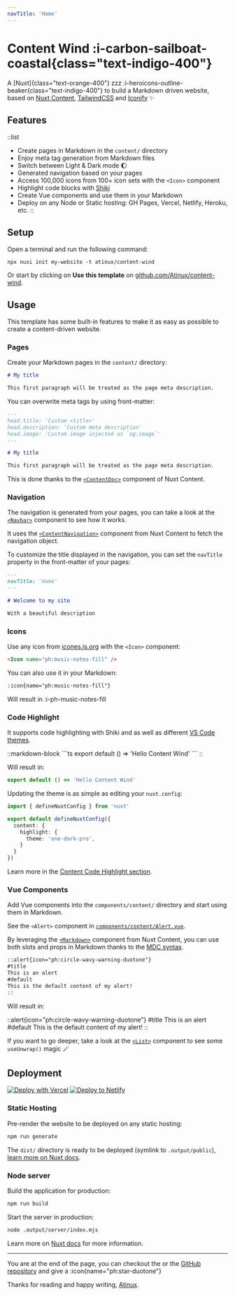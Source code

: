 ```yaml
---
navTitle: 'Home'
---
```


# Content Wind :i-carbon-sailboat-coastal{class="text-indigo-400"}

A [Nuxt]{class="text-orange-400"} zzz :i-heroicons-outline-beaker{class="text-indigo-400"} to build a Markdown driven website, based on [Nuxt Content](https://content.nuxtjs.org), [TailwindCSS](https://tailwindcss.com) and [Iconify](https://iconify.design) :sparkles:

## Features

::list
- Create pages in Markdown in the `content/` directory
- Enjoy meta tag generation from Markdown files
- Switch between Light & Dark mode :moon:
- Generated navigation based on your pages
- Access 100,000 icons from 100+ icon sets with the `<Icon>` component
- Highlight code blocks with [Shiki](https://shiki.matsu.io)
- Create Vue components and use them in your Markdown
- Deploy on any Node or Static hosting: GH Pages, Vercel, Netlify, Heroku, etc.
::

## Setup

Open a terminal and run the following command:

```
npx nuxi init my-website -t atinux/content-wind
```

Or start by clicking on **Use this template** on [github.com/Atinux/content-wind](https://github.com/Atinux/content-wind).

## Usage

This template has some built-in features to make it as easy as possible to create a content-driven website.

### Pages

Create your Markdown pages in the `content/` directory:

```md
# My title

This first paragraph will be treated as the page meta description.
```

You can overwrite meta tags by using front-matter:

```md
---
head.title: 'Custom <title>'
head.description: 'Custom meta description'
head.image: 'Custom image injected as `og:image`'
---

# My title

This first paragraph will be treated as the page meta description.
```

This is done thanks to the [`<ContentDoc>`](https://content.nuxtjs.org/api/components/content-doc) component of Nuxt Content.

### Navigation

The navigation is generated from your pages, you can take a look at the [`<Navbar>`](https://github.com/Atinux/content-wind/blob/main/components/Navbar.vue) component to see how it works.

It uses the [`<ContentNavigation>`](https://content.nuxtjs.org/api/components/content-navigation) component from Nuxt Content to fetch the navigation object.

To customize the title displayed in the navigation, you can set the `navTitle` property in the front-matter of your pages:

```md
---
navTitle: 'Home'
---

# Welcome to my site

With a beautiful description
```

### Icons

Use any icon from [icones.js.org](https://icones.js.org) with the `<Icon>` component:

```html
<Icon name="ph:music-notes-fill" />
```

You can also use it in your Markdown:

```md
:icon{name="ph:music-notes-fill"}
```

Will result in :i-ph-music-notes-fill

### Code Highlight

It supports code highlighting with Shiki and as well as different [VS Code themes](https://github.com/shikijs/shiki/blob/main/docs/themes.md#all-themes).

::markdown-block
\```ts
export default () => 'Hello Content Wind'
\```
::

Will result in:

```ts
export default () => 'Hello Content Wind'
```

Updating the theme is as simple as editing your `nuxt.config`:

```ts
import { defineNuxtConfig } from 'nuxt'

export default defineNuxtConfig({
  content: {
    highlight: {
      theme: 'one-dark-pro',
    }
  }
})
```

Learn more in the [Content Code Highlight section](https://content.nuxtjs.org/api/configuration#highlight).

### Vue Components

Add Vue components into the `components/content/` directory and start using them in Markdown.

See the `<Alert>` component in [`components/content/Alert.vue`](https://github.com/Atinux/content-wind/blob/main/components/content/Alert.vue).

By leveraging the [`<Markdown>`](https://content.nuxtjs.org/api/components/markdown) component from Nuxt Content, you can use both slots and props in Markdown thanks to the [MDC syntax](https://content.nuxtjs.org/guide/writing/mdc).

```md
::alert{icon="ph:circle-wavy-warning-duotone"}
#title
This is an alert
#default
This is the default content of my alert!
::
```

Will result in:

::alert{icon="ph:circle-wavy-warning-duotone"}
#title
This is an alert
#default
This is the default content of my alert!
::

If you want to go deeper, take a look at the [`<List>`](https://github.com/Atinux/content-wind/blob/main/components/content/List.vue) component to see some `useUnwrap()` magic :magic_wand:


## Deployment

[![Deploy with Vercel](https://vercel.com/button)](https://vercel.com/new/clone?repository-url=https%3A%2F%2Fgithub.com%2FAtinux%2Fcontent-wind) [![Deploy to Netlify](https://www.netlify.com/img/deploy/button.svg)](https://app.netlify.com/start/deploy?repository=https://github.com/Atinux/content-wind)


### Static Hosting

Pre-render the website to be deployed on any static hosting:

```bash
npm run generate
```

The `dist/` directory is ready to be deployed (symlink to `.output/public`), [learn more on Nuxt docs](https://v3.nuxtjs.org/guide/deploy/static-hosting).

### Node server

Build the application for production:

```bash
npm run build
```

Start the server in production:

```bash
node .output/server/index.mjs
```

Learn more on [Nuxt docs](https://v3.nuxtjs.org/guide/deploy/node-server) for more information.

---

You are at the end of the page, you can checkout the or the [GitHub repository](https://github.com/Atinux/content-wind) and give a :icon{name="ph:star-duotone"}

Thanks for reading and happy writing, [Atinux](https://twitter.com/Atinux).
